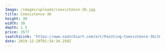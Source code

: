 ```yaml
---
Image: /images/uploads/coexistence-36.jpg
title: Coexistence 36
height: 30
width: 30
depth: 1.5
price: 3577
saatchiLink: 'https://www.saatchiart.com/art/Painting-Coexistence-36/189576/6694285/view'
date: 2019-12-28T01:54:34.250Z
---
```


